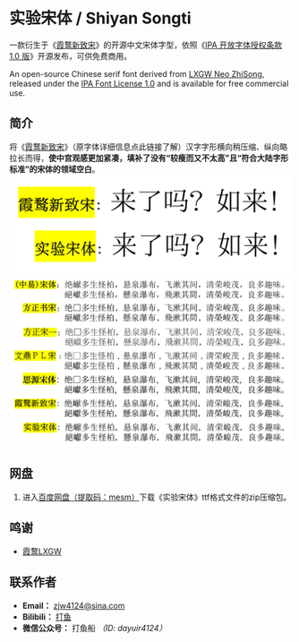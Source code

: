 # 实验宋体 / Shiyan Songti
一款衍生于《[霞鹜新致宋](https://github.com/lxgw/LxgwNeoZhiSong)》的开源中文宋体字型，依照《[IPA 开放字体授权条款 1.0 版](https://opensource.org/licenses/IPA/)》开源发布，可供免费商用。

An open-source Chinese serif font derived from [LXGW Neo ZhiSong](https://github.com/lxgw/LxgwNeoZhiSong), released under the [IPA Font License 1.0](https://opensource.org/licenses/IPA/) and is available for free commercial use.

## 简介
将《[霞鹜新致宋](https://github.com/lxgw/LxgwNeoZhiSong)》（原字体详细信息点此链接了解）汉字字形横向稍压缩、纵向略拉长而得，**使中宫观感更加紧凑，填补了没有“较瘦而又不太高”且“符合大陆字形标准”的宋体的领域空白**。
![](https://github.com/Fisher4124/ShiyanSongti/blob/main/演示0.png)  
![](https://github.com/Fisher4124/ShiyanSongti/blob/main/演示1.png)  

## 网盘
1. 进入[百度网盘（提取码：mesm）](https://pan.baidu.com/s/1wnr91JQJ10qiiaycrFnFow?pwd=mesm)下载《实验宋体》ttf格式文件的zip压缩包。

## 鸣谢
- [霞鹜LXGW](https://lxgw.github.io/)

## 联系作者
- **Email：** zjw4124@sina.com
- **Bilibili：** [打鱼](https://space.bilibili.com/1583446978)
- **微信公众号：** 打鱼船 *（ID: dayuir4124）*
